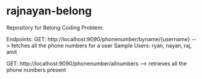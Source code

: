 # rajnayan-belong
Repository for Belong Coding Problem:

Endpoints:
GET: http://localhost:9090/phonenumber/byname/{username} --> fetches all the phone numbers for a user
Sample Users: ryan, nayan, raj, amit

GET: http://localhost:9090/phonenumber/allnumbers --> retrieves all the phone numbers present

